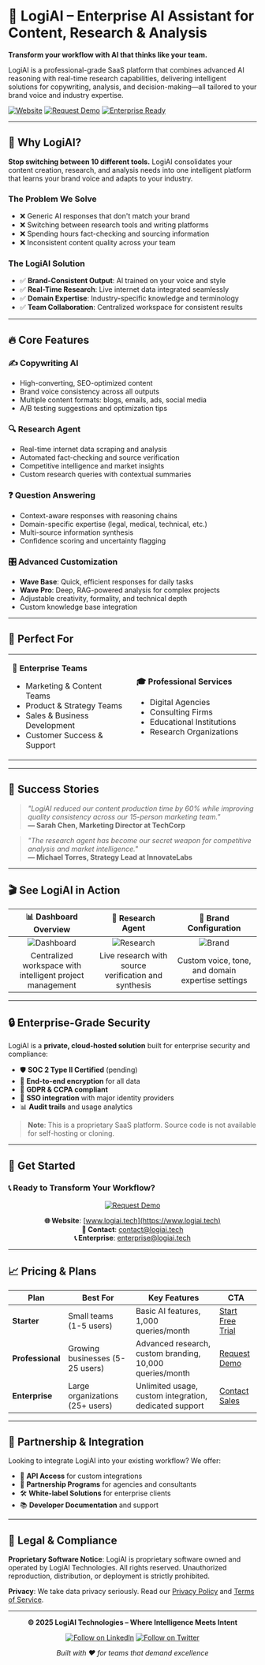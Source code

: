 # 🚀 LogiAI – Enterprise AI Assistant for Content, Research & Analysis

**Transform your workflow with AI that thinks like your team.**

LogiAI is a professional-grade SaaS platform that combines advanced AI reasoning with real-time research capabilities, delivering intelligent solutions for copywriting, analysis, and decision-making—all tailored to your brand voice and industry expertise.

[![Website](https://img.shields.io/badge/🌐_Website-logiai.tech-blue?style=for-the-badge)](https://www.logiai.tech)
[![Request Demo](https://img.shields.io/badge/🎯_Request_Demo-Available-green?style=for-the-badge)](https://www.logiai.tech)
[![Enterprise Ready](https://img.shields.io/badge/💼_Enterprise-Ready-orange?style=for-the-badge)](#)

---

## 🎯 Why LogiAI?

**Stop switching between 10 different tools.** LogiAI consolidates your content creation, research, and analysis needs into one intelligent platform that learns your brand voice and adapts to your industry.

### The Problem We Solve
- ❌ Generic AI responses that don't match your brand
- ❌ Switching between research tools and writing platforms  
- ❌ Spending hours fact-checking and sourcing information
- ❌ Inconsistent content quality across your team

### The LogiAI Solution
- ✅ **Brand-Consistent Output**: AI trained on your voice and style
- ✅ **Real-Time Research**: Live internet data integrated seamlessly
- ✅ **Domain Expertise**: Industry-specific knowledge and terminology
- ✅ **Team Collaboration**: Centralized workspace for consistent results

---

## 🔥 Core Features

### ✍️ **Copywriting AI**
- High-converting, SEO-optimized content
- Brand voice consistency across all outputs
- Multiple content formats: blogs, emails, ads, social media
- A/B testing suggestions and optimization tips

### 🔍 **Research Agent** 
- Real-time internet data scraping and analysis
- Automated fact-checking and source verification
- Competitive intelligence and market insights
- Custom research queries with contextual summaries

### ❓ **Question Answering**
- Context-aware responses with reasoning chains
- Domain-specific expertise (legal, medical, technical, etc.)
- Multi-source information synthesis
- Confidence scoring and uncertainty flagging

### 🎛️ **Advanced Customization**
- **Wave Base**: Quick, efficient responses for daily tasks
- **Wave Pro**: Deep, RAG-powered analysis for complex projects
- Adjustable creativity, formality, and technical depth
- Custom knowledge base integration

---

## 💼 Perfect For

<table>
<tr>
<td width="50%">

**🏢 Enterprise Teams**
- Marketing & Content Teams
- Product & Strategy Teams  
- Sales & Business Development
- Customer Success & Support

</td>
<td width="50%">

**🎓 Professional Services**
- Digital Agencies
- Consulting Firms
- Educational Institutions
- Research Organizations

</td>
</tr>
</table>

---

## 🚀 Success Stories

> *"LogiAI reduced our content production time by 60% while improving quality consistency across our 15-person marketing team."*  
> **— Sarah Chen, Marketing Director at TechCorp**

> *"The research agent has become our secret weapon for competitive analysis and market intelligence."*  
> **— Michael Torres, Strategy Lead at InnovateLabs**

---

## 🎬 See LogiAI in Action

| 📊 **Dashboard Overview** | 🔬 **Research Agent** | 🎨 **Brand Configuration** |
|:-------------------------:|:---------------------:|:---------------------------:|
| ![Dashboard](https://via.placeholder.com/300x200?text=Dashboard+Screenshot) | ![Research](https://via.placeholder.com/300x200?text=Research+Agent) | ![Brand](https://via.placeholder.com/300x200?text=Brand+Config) |
| Centralized workspace with intelligent project management | Live research with source verification and synthesis | Custom voice, tone, and domain expertise settings |

---

## 🔒 Enterprise-Grade Security

LogiAI is a **private, cloud-hosted solution** built for enterprise security and compliance:

- 🛡️ **SOC 2 Type II Certified** (pending)
- 🔐 **End-to-end encryption** for all data
- 🏢 **GDPR & CCPA compliant**
- 🔑 **SSO integration** with major identity providers
- 📊 **Audit trails** and usage analytics

> **Note**: This is a proprietary SaaS platform. Source code is not available for self-hosting or cloning.

---

## 🚀 Get Started

### 📞 Ready to Transform Your Workflow?

<div align="center">

[![Request Demo](https://img.shields.io/badge/🎯_Schedule_Demo-30_Minutes-blue?style=for-the-badge&logo=calendar)](https://www.logiai.tech)

**🌐 Website**: [www.logiai.tech](https://www.logiai.tech)  
**📧 Contact**: [contact@logiai.tech](mailto:contact@logiai.tech)  
**📞 Enterprise**: [enterprise@logiai.tech](mailto:enterprise@logiai.tech)

</div>

---

## 📈 Pricing & Plans

| Plan | Best For | Key Features | CTA |
|------|----------|--------------|-----|
| **Starter** | Small teams (1-5 users) | Basic AI features, 1,000 queries/month | [Start Free Trial](https://www.logiai.tech) |
| **Professional** | Growing businesses (5-25 users) | Advanced research, custom branding, 10,000 queries/month | [Request Demo](https://www.logiai.tech) |
| **Enterprise** | Large organizations (25+ users) | Unlimited usage, custom integration, dedicated support | [Contact Sales](mailto:koladiyagopal166@gmail.com) |

---

## 🤝 Partnership & Integration

Looking to integrate LogiAI into your existing workflow? We offer:

- 🔌 **API Access** for custom integrations
- 🤝 **Partnership Programs** for agencies and consultants  
- 🛠️ **White-label Solutions** for enterprise clients
- 📚 **Developer Documentation** and support

---

## 📄 Legal & Compliance

**Proprietary Software Notice**: LogiAI is proprietary software owned and operated by LogiAI Technologies. All rights reserved. Unauthorized reproduction, distribution, or deployment is strictly prohibited.

**Privacy**: We take data privacy seriously. Read our [Privacy Policy](https://www.logiai.tech/privacy) and [Terms of Service](https://www.logiai.tech/terms).

---

<div align="center">

**© 2025 LogiAI Technologies – Where Intelligence Meets Intent**

[![Follow on LinkedIn](https://img.shields.io/badge/LinkedIn-Follow-blue?logo=linkedin)](https://linkedin.com/company/logiai)
[![Follow on Twitter](https://img.shields.io/badge/Twitter-Follow-blue?logo=twitter)](https://twitter.com/logiai)

*Built with ❤️ for teams that demand excellence*

</div>
